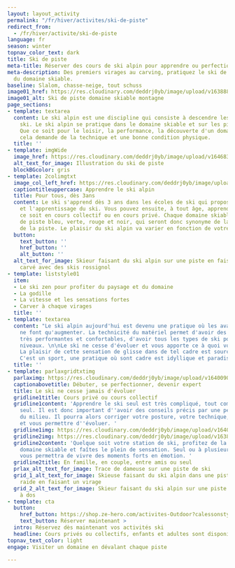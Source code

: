 ```yaml
---
layout: layout_activity
permalink: "/fr/hiver/activites/ski-de-piste"
redirect_from:
  - /fr/hiver/activite/ski-de-piste
language: fr
season: winter
topnav_color_text: dark
title: Ski de piste
meta-title: Réserver des cours de ski alpin pour apprendre ou perfectionner votre pratique du ski
meta-description: Des premiers virages au carving, pratiquez le ski de piste et profitez
  du domaine skiable.
baseline: Slalom, chasse-neige, tout schuss
image01_href: https://res.cloudinary.com/deddrj0yb/image/upload/v1638883539/website/winter/Ski-descente-groupe-amis_weuk4g.jpg
image01_alt: Ski de piste domaine skiable montagne
page_sections:
- template: textarea
  content: Le ski alpin est une discipline qui consiste à descendre les pistes de
    ski. Le ski alpin se pratique dans le domaine skiable et sur les pistes balisées.
    Que ce soit pour le loisir, la performance, la découverte d'un domaine ou la compétition,
    cela demande de la technique et une bonne condition physique.
  title: ''
- template: imgWide
  image_href: https://res.cloudinary.com/deddrj0yb/image/upload/v1646833488/website/assets/SkiAlpin.png
  alt_text_for_image: Illustration du ski de piste
  blockBGcolor: gris
- template: 2colimgtxt
  image_col_left_href: https://res.cloudinary.com/deddrj0yb/image/upload/v1638883540/website/winter/Ski-descente-vitesse_tq4ywc.jpg
  captiontitleuppercase: Apprendre le ski alpin
  title: Pour tous, dès 3ans
  content: Le ski s'apprend dès 3 ans dans les écoles de ski qui proposent la garderie
    et l'apprentissage du ski. Vous pouvez ensuite, à tout âge, apprendre le ski que
    ce soit en cours collectif ou en cours privé. Chaque domaine skiable sera composé
    de piste bleu, verte, rouge et noir, qui seront donc synonyme de la difficulté
    de la piste. Le plaisir du ski alpin va varier en fonction de votre style de ski.
  button:
    text_button: ''
    href_button: ''
    alt_button: ''
  alt_text_for_image: Skieur faisant du ski alpin sur une piste en faisant un virage
    carvé avec des skis rossignol
- template: liststyle01
  item:
  - Le ski zen pour profiter du paysage et du domaine
  - La godille
  - La vitesse et les sensations fortes
  - Carver à chaque virages
  title: ''
- template: textarea
  content: "Le ski alpin aujourd'hui est devenu une pratique où les avancées technologiques
    ne font qu'augmenter. La technicité du matériel permet d'avoir des chaussures
    très performantes et confortables, d'avoir tous les types de ski pout tous les
    niveaux. \n\nLe ski ne cesse d'évoluer et vous apporte ce à quoi vous avez besoin.
    La plaisir de cette sensation de glisse dans de tel cadre est source de bien-être.
    C'est un sport, une pratique où sont cadre est idyllique et paradisiaque. "
  title: ''
- template: parlaxgridtxtimg
  parlaximg: https://res.cloudinary.com/deddrj0yb/image/upload/v1640090973/website/winter/valentin-b-kremer-xZyeRwQGKk4-unsplash_gztr6e.jpg
  captionabovetitle: Débuter, se perfectionner, devenir expert
  title: Le ski ne cesse jamais d'évoluer
  gridline1title: Cours privé ou cours collectif
  gridline1content: 'Apprendre le ski seul est très compliqué, tout comme se perfectionner
    seul. Il est donc important d''avoir des conseils précis par une personne référente
    du milieu. Il pourra alors corriger votre posture, votre technique, vos appuis
    et vous permettre d''évoluer. '
  gridline1img: https://res.cloudinary.com/deddrj0yb/image/upload/v1640090973/website/winter/nicolai-berntsen-OyP-8El8vWk-unsplash_pzgx3v.jpg
  gridline2img: https://res.cloudinary.com/deddrj0yb/image/upload/v1638883536/website/winter/Ski-descente_fo1bqg.jpg
  gridline2content: 'Quelque soit votre station de ski, profitez de la glisse et du
    domaine skiable et faîtes le plein de sensation. Seul ou à plusieurs, le ski alpin
    vous permettra de vivre des moments forts en émotion. '
  gridline2title: En famille, en couple, entre amis ou seul
  prlax_alt_text_for_image: Trace de dameuse sur une piste de ski
  grid_1_alt_text_for_image: Skieuse faisant du ski alpin dans une piste de ski très
    raide en faisant un virage
  grid_2_alt_text_for_image: Skieur faisant du ski alpin sur une piste avec un sac
    à dos
- template: cta
  button:
    href_button: https://shop.ze-hero.com/activites-Outdoor?calessonstype=all&catypegenderlistsummer=all&calessonsactivitytype=Ski&start-date=21%2F11%2F2021
    text_button: Réserver maintenant >
  intro: Réservez dès maintenant vos activités ski
  headline: Cours privés ou collectifs, enfants et adultes sont disponibles
topnav_text_color: light
engage: Visiter un domaine en dévalant chaque piste

---
```


